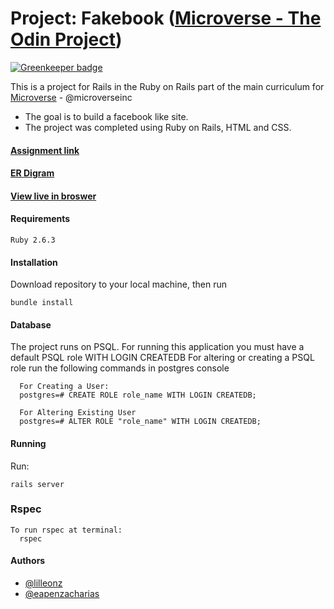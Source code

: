 # Project: Fakebook ([Microverse - The Odin Project](https://www.theodinproject.com/courses/ruby-on-rails/lessons/final-project))

[![Greenkeeper badge](https://badges.greenkeeper.io/eapenzacharias/fakebook.svg)](https://greenkeeper.io/)

This is a project for Rails in the Ruby on Rails part of the main curriculum for [Microverse](https://www.microverse.org/) - @microverseinc
* The goal is to build a facebook like site.  
* The project was completed using Ruby on Rails, HTML and CSS.

#### [Assignment link](https://www.theodinproject.com/courses/ruby-on-rails/lessons/final-project)

#### [ER Digram](https://www.lucidchart.com/invitations/accept/47045662-2d3c-48cd-9ffd-21d4b66c9064)

#### [View live in broswer](https://microbook.herokuapp.com/)

#### Requirements

    Ruby 2.6.3

#### Installation

Download repository to your local machine, then run
   
    bundle install

#### Database

The project runs on PSQL. For running this application you must have a default PSQL role WITH LOGIN CREATEDB
For altering or creating a PSQL role run the following commands in postgres console
   
      For Creating a User:
      postgres=# CREATE ROLE role_name WITH LOGIN CREATEDB;
      
      For Altering Existing User
      postgres=# ALTER ROLE "role_name" WITH LOGIN CREATEDB;
      
    
#### Running

Run:

    rails server

### Rspec
    To run rspec at terminal:
      rspec
    
#### Authors

* [@lilleonz](https://github.com/lilleonz)
* [@eapenzacharias](https://github.com/eapenzacharias)
